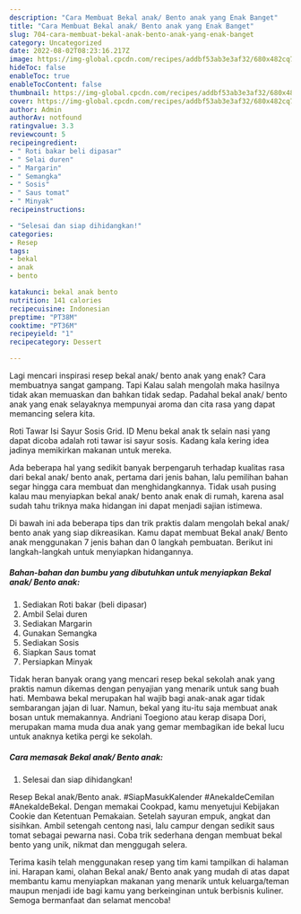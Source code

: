 ```yaml
---
description: "Cara Membuat Bekal anak/ Bento anak yang Enak Banget"
title: "Cara Membuat Bekal anak/ Bento anak yang Enak Banget"
slug: 704-cara-membuat-bekal-anak-bento-anak-yang-enak-banget
category: Uncategorized
date: 2022-08-02T08:23:16.217Z
image: https://img-global.cpcdn.com/recipes/addbf53ab3e3af32/680x482cq70/bekal-anak-bento-anak-foto-resep-utama.jpg
hideToc: false
enableToc: true
enableTocContent: false
thumbnail: https://img-global.cpcdn.com/recipes/addbf53ab3e3af32/680x482cq70/bekal-anak-bento-anak-foto-resep-utama.jpg
cover: https://img-global.cpcdn.com/recipes/addbf53ab3e3af32/680x482cq70/bekal-anak-bento-anak-foto-resep-utama.jpg
author: Admin
authorAv: notfound
ratingvalue: 3.3
reviewcount: 5
recipeingredient:
- " Roti bakar beli dipasar"
- " Selai duren"
- " Margarin"
- " Semangka"
- " Sosis"
- " Saus tomat"
- " Minyak"
recipeinstructions:

- "Selesai dan siap dihidangkan!"
categories:
- Resep
tags:
- bekal
- anak
- bento

katakunci: bekal anak bento 
nutrition: 141 calories
recipecuisine: Indonesian
preptime: "PT38M"
cooktime: "PT36M"
recipeyield: "1"
recipecategory: Dessert

---
```



Lagi mencari inspirasi resep bekal anak/ bento anak yang enak? Cara membuatnya sangat gampang. Tapi Kalau salah mengolah maka hasilnya tidak akan memuaskan dan bahkan tidak sedap. Padahal bekal anak/ bento anak yang enak selayaknya mempunyai aroma dan cita rasa yang dapat memancing selera kita.


Roti Tawar Isi Sayur Sosis Grid. ID Menu bekal anak tk selain nasi yang dapat dicoba adalah roti tawar isi sayur sosis. Kadang kala kering idea jadinya memikirkan makanan untuk mereka.

Ada beberapa hal yang sedikit banyak berpengaruh terhadap kualitas rasa dari bekal anak/ bento anak, pertama dari jenis bahan, lalu pemilihan bahan segar hingga cara membuat dan menghidangkannya. Tidak usah pusing kalau mau menyiapkan bekal anak/ bento anak enak di rumah, karena asal sudah tahu triknya maka hidangan ini dapat menjadi sajian istimewa.


Di bawah ini ada beberapa tips dan trik praktis dalam mengolah bekal anak/ bento anak yang siap dikreasikan. Kamu dapat membuat Bekal anak/ Bento anak menggunakan 7 jenis bahan dan 0 langkah pembuatan. Berikut ini langkah-langkah untuk menyiapkan hidangannya.

<!--inarticleads1-->

##### Bahan-bahan dan bumbu yang dibutuhkan untuk menyiapkan Bekal anak/ Bento anak:

1. Sediakan  Roti bakar (beli dipasar)
1. Ambil  Selai duren
1. Sediakan  Margarin
1. Gunakan  Semangka
1. Sediakan  Sosis
1. Siapkan  Saus tomat
1. Persiapkan  Minyak


Tidak heran banyak orang yang mencari resep bekal sekolah anak yang praktis namun dikemas dengan penyajian yang menarik untuk sang buah hati. Membawa bekal merupakan hal wajib bagi anak-anak agar tidak sembarangan jajan di luar. Namun, bekal yang itu-itu saja membuat anak bosan untuk memakannya. Andriani Toegiono atau kerap disapa Dori, merupakan mama muda dua anak yang gemar membagikan ide bekal lucu untuk anaknya ketika pergi ke sekolah. 

<!--inarticleads2-->

##### Cara memasak Bekal anak/ Bento anak:


1. Selesai dan siap dihidangkan!

Resep Bekal anak/Bento anak. #SiapMasukKalender #AnekaIdeCemilan #AnekaIdeBekal. Dengan memakai Cookpad, kamu menyetujui Kebijakan Cookie dan Ketentuan Pemakaian. Setelah sayuran empuk, angkat dan sisihkan. Ambil setengah centong nasi, lalu campur dengan sedikit saus tomat sebagai pewarna nasi. Coba trik sederhana dengan membuat bekal bento yang unik, nikmat dan menggugah selera. 

Terima kasih telah menggunakan resep yang tim kami tampilkan di halaman ini. Harapan kami, olahan Bekal anak/ Bento anak yang mudah di atas dapat membantu kamu menyiapkan makanan yang menarik untuk keluarga/teman maupun menjadi ide bagi kamu yang berkeinginan untuk berbisnis kuliner. Semoga bermanfaat dan selamat mencoba!
